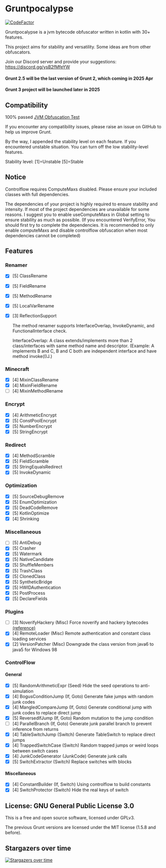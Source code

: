 # Gruntpocalypse

[![CodeFactor](https://www.codefactor.io/repository/github/spartanb312/grunt/badge)](https://www.codefactor.io/repository/github/spartanb312/grunt)

Gruntpocalypse is a jvm bytecode obfuscator written in kotlin with 30+ features.

This project aims for stability and versatility. Some ideas are from other obfuscators.

Join our Discord server and provide your suggestions: https://discord.gg/ysB2fMfeYW

#### Grunt 2.5 will be the last version of Grunt 2, which coming in 2025 Apr
#### Grunt 3 project will be launched later in 2025

## Compatibility

100% passed [JVM Obfuscation Test](https://github.com/sim0n/jvm-obfuscation-tester)

If you encounter any compatibility issues, please raise an issue on GitHub to help us improve Grunt.

By the way, I appended the stability level on each feature. If you encountered unstable situation. You can turn off the
low stability-level features.

Stability level: [1]=Unstable [5]=Stable

## Notice

Controlflow requires ComputeMaxs disabled. Please ensure your included classes with full dependencies.

The dependencies of your project is highly required to ensure stability and intensity. If most of the project
dependencies are unavailable for some reasons. I suggest you to enable useComputeMaxs in Global setting to ensure
stability as much as possible. (If you encountered VerifyError, You should first try to complete the dependencies. It is
recommended to only enable computeMaxs and disable controlflow obfuscation when most dependencies cannot be completed)

## Features

### Renamer

* [X] [5] ClassRename
* [X] [5] FieldRename
* [X] [5] MethodRename
* [X] [5] LocalVarRename
* [X] [3] ReflectionSupport 

  The method renamer supports InterfaceOverlap, InvokeDynamic, and FunctionalInterface check.

  InterfaceOverlap: A class extends/implements more than 2 class/interfaces with same method name and descriptor.
  (Example: A implements B and C, B and C both are independent interface and have method invoke(I)J.)

### Minecraft

* [X] [4] MixinClassRename
* [X] [4] MixinFieldRename
* [ ] [4] MixinMethodRename

### Encrypt

* [X] [4] ArithmeticEncrypt
* [X] [5] ConstPoolEncrypt
* [X] [5] NumberEncrypt
* [X] [5] StringEncrypt

### Redirect

* [X] [4] MethodScramble
* [X] [5] FieldScramble
* [X] [5] StringEqualsRedirect
* [X] [5] InvokeDynamic

### Optimization

* [X] [5] SourceDebugRemove
* [X] [5] EnumOptimization
* [X] [5] DeadCodeRemove
* [X] [5] KotlinOptimize
* [X] [4] Shrinking

### Miscellaneous

* [ ] [5] AntiDebug
* [X] [5] Crasher
* [X] [5] Watermark
* [X] [5] NativeCandidate
* [X] [5] ShuffleMembers
* [X] [5] TrashClass
* [X] [5] ClonedClass
* [X] [5] SyntheticBridge
* [X] [5] HWIDAuthentication
* [X] [5] PostProcess
* [X] [5] DeclareFields

### Plugins

* [ ] [3] NoverifyHackery (Misc) Force noverify and hackery bytecodes [(reference)](https://github.com/char/noverify-hackery)
* [X] [4] RemoteLoader (Misc) Remote authentication and constant class loading services
* [X] [2] VersionPatcher (Misc) Downgrade the class version from java6 to java5 for Windows 98

### ControlFlow

#### General

* [X] [5] RandomArithmeticExpr (Seed) Hide the seed operations to anti-simulation
* [X] [4] BogusConditionJump (If, Goto) Generate fake jumps with random junk codes
* [X] [4] MangledCompareJump (If, Goto) Generate conditional jump with junk codes to replace direct jump
* [X] [5] ReversedIfJump (If, Goto) Random mutation to the jump condition
* [ ] [4] ParallelBranch (If, Goto) Generate junk parallel branch to prevent inference from returns
* [X] [4] TableSwitchJump (Switch) Generate TableSwitch to replace direct jumps
* [X] [4] TrappedSwitchCase (Switch) Random trapped jumps or weird loops between switch cases
* [X] [4] JunkCodeGenerator (JunkCode) Generate junk calls
* [X] [5] SwitchExtractor (Switch) Replace switches with blocks

#### Miscellaneous

* [X] [4] ConstantBuilder (If, Switch) Using controlflow to build constants
* [X] [4] SwitchProtector (Switch) Hide the real keys of switch

## License: GNU General Public License 3.0

This is a free and open source software, licensed under GPLv3.

The previous Grunt versions are licensed under the MIT license (1.5.8 and before).

## Stargazers over time

[![Stargazers over time](https://starchart.cc/SpartanB312/Grunt.svg?variant=adaptive)](https://starchart.cc/SpartanB312/Grunt)
